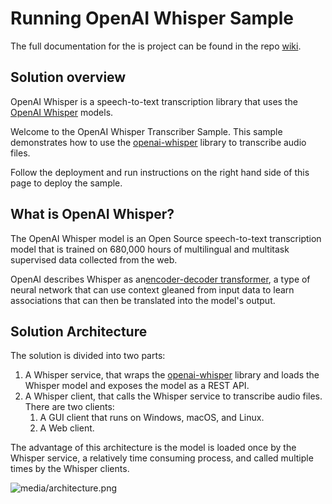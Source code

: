 # Running OpenAI Whisper Sample

The full documentation for the is project can be found in the repo [wiki](https://github.com/gloveboxes/OpenAI-Whisper-Transcriber-Sample/wiki).

## Solution overview

OpenAI Whisper is a speech-to-text transcription library that uses the [OpenAI Whisper](https://openai.com/research/whisper) models. 

Welcome to the OpenAI Whisper Transcriber Sample. This sample demonstrates how to use the [openai-whisper](https://pypi.org/project/openai-whisper/) library to transcribe audio files. 

Follow the deployment and run instructions on the right hand side of this page to deploy the sample.

## What is OpenAI Whisper?

The OpenAI Whisper model is an Open Source speech-to-text transcription model that is trained on 680,000 hours of multilingual and multitask supervised data collected from the web. 

OpenAI describes Whisper as an[encoder-decoder transformer](https://kikaben.com/transformers-encoder-decoder/), a type of neural network that can use context gleaned from input data to learn associations that can then be translated into the model's output.

## Solution Architecture

The solution is divided into two parts:

1. A Whisper service, that wraps the [openai-whisper](https://pypi.org/project/openai-whisper/) library and loads the Whisper model and exposes the model as a REST API.
2. A Whisper client, that calls the Whisper service to transcribe audio files. There are two clients:
    1. A GUI client that runs on Windows, macOS, and Linux.
    2. A Web client.

The advantage of this architecture is the model is loaded once by the Whisper service, a relatively time consuming process, and called multiple times by the Whisper clients.

![media/architecture.png](https://github.com/gloveboxes/OpenAI-Whisper-Transcriber-Sample/wiki/media/architecture.png)
